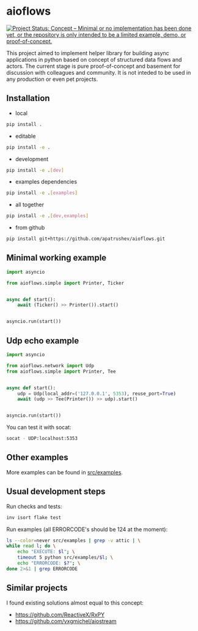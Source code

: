 # aioflows
[![Project Status: Concept – Minimal or no implementation has been done yet, or the repository is only intended to be a limited example, demo, or proof-of-concept.](https://www.repostatus.org/badges/latest/concept.svg)](https://www.repostatus.org/#concept)

This project aimed to implement helper library for building async applications in python based on concept of structured data flows and actors. The current stage is pure proof-of-concept and basement for discussion with colleagues and community. It is not inteded to be used in any production or even pet projects.

## Installation
 - local
```bash
pip install .
```

 - editable
```bash
pip install -e .
```

 - development
```bash
pip install -e .[dev]
```

 - examples dependencies
```bash
pip install -e .[examples]
```

 - all together
```bash
pip install -e .[dev,examples]
```

 - from github
```bash
pip install git+https://github.com/apatrushev/aioflows.git
```

## Minimal working example
```python
import asyncio

from aioflows.simple import Printer, Ticker


async def start():
    await (Ticker() >> Printer()).start()


asyncio.run(start())
```

## Udp echo example
```python
import asyncio

from aioflows.network import Udp
from aioflows.simple import Printer, Tee


async def start():
    udp = Udp(local_addr=('127.0.0.1', 5353), reuse_port=True)
    await (udp >> Tee(Printer()) >> udp).start()


asyncio.run(start())
```

You can test it with socat:
```bash
socat - UDP:localhost:5353
```

## Other examples
More examples can be found in [src/examples](https://github.com/apatrushev/aioflows/tree/master/src/examples).

## Usual development steps
Run checks and tests:
```bash
inv isort flake test
```

Run examples (all ERRORCODE's should be 124 at the moment):
```bash
ls --color=never src/examples | grep -v attic | \
while read l; do \
    echo "EXECUTE: $l"; \
    timeout 5 python src/examples/$l; \
    echo "ERRORCODE: $?"; \
done 2>&1 | grep ERRORCODE
```

## Similar projects
I found existing solutions almost equal to this concept:
 - https://github.com/ReactiveX/RxPY
 - https://github.com/vxgmichel/aiostream

